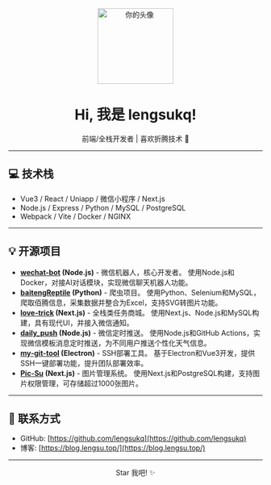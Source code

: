 <div align="center">
  <img src="https://avatars.githubusercontent.com/u/105091166?v=4" width="150" alt="你的头像">
  <h1>Hi, 我是 lengsukq!</h1>
  <p>前端/全栈开发者 | 喜欢折腾技术 🚀</p>
</div>

---

## 💻 技术栈

*   Vue3 / React / Uniapp / 微信小程序 / Next.js
*   Node.js / Express / Python / MySQL / PostgreSQL
*   Webpack / Vite / Docker / NGINX

---

## 💡 开源项目

*   **[wechat-bot](https://github.com/wangrongding/wechat-bot) (Node.js)** - 微信机器人，核心开发者。  使用Node.js和Docker，对接AI对话模块，实现微信聊天机器人功能。
*   **[baitengReptile](https://github.com/lengsukq/baitengReptile) (Python)** - 爬虫项目。 使用Python、Selenium和MySQL，爬取佰腾信息，采集数据并整合为Excel，支持SVG转图片功能。
*   **[love-trick](https://github.com/lengsukq/love-trick) (Next.js)** - 全栈类任务商城。 使用Next.js、Node.js和MySQL构建，具有现代UI，并接入微信通知。
*   **[daily_push](https://github.com/lengsukq/daily_push) (Node.js)** - 微信定时推送。 使用Node.js和GitHub Actions，实现微信模板消息定时推送，为不同用户推送个性化天气信息。
*   **[my-git-tool](https://github.com/lengsukq/my-git-tool) (Electron)** - SSH部署工具。 基于Electron和Vue3开发，提供SSH一键部署功能，提升团队部署效率。
*   **[Pic-Su](https://github.com/lengsukq/Pic-Su) (Next.js)** - 图片管理系统。 使用Next.js和PostgreSQL构建，支持图片权限管理，可存储超过1000张图片。

---

## 🔗 联系方式

*   GitHub: [https://github.com/lengsukq](https://github.com/lengsukq)
*   博客: [https://blog.lengsu.top/](https://blog.lengsu.top/)

---

<div align="center">
  Star 我吧! ✨
</div>
